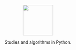 <div align="center">
  <img src="https://s3.dualstack.us-east-2.amazonaws.com/pythondotorg-assets/media/community/logos/python-logo-only.png" width="100">
  <p>Studies and algorithms in Python.</p>
</div>
